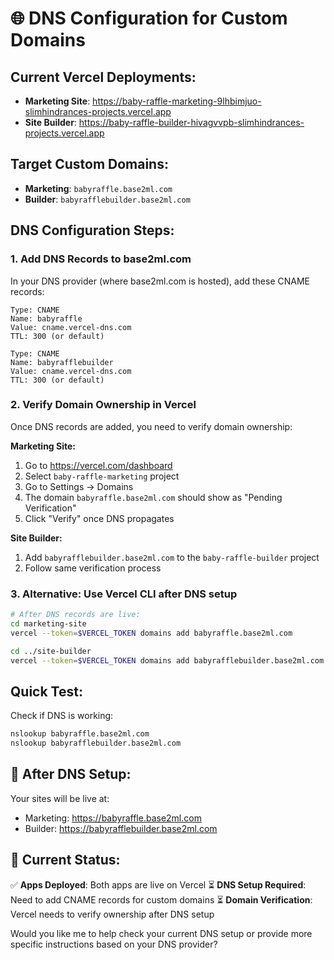 # 🌐 DNS Configuration for Custom Domains

## Current Vercel Deployments:
- **Marketing Site**: https://baby-raffle-marketing-9lhbimjuo-slimhindrances-projects.vercel.app
- **Site Builder**: https://baby-raffle-builder-hivagvvpb-slimhindrances-projects.vercel.app

## Target Custom Domains:
- **Marketing**: `babyraffle.base2ml.com`
- **Builder**: `babyrafflebuilder.base2ml.com`

## DNS Configuration Steps:

### 1. Add DNS Records to base2ml.com

In your DNS provider (where base2ml.com is hosted), add these CNAME records:

```
Type: CNAME
Name: babyraffle
Value: cname.vercel-dns.com
TTL: 300 (or default)

Type: CNAME  
Name: babyrafflebuilder
Value: cname.vercel-dns.com
TTL: 300 (or default)
```

### 2. Verify Domain Ownership in Vercel

Once DNS records are added, you need to verify domain ownership:

**Marketing Site:**
1. Go to https://vercel.com/dashboard
2. Select `baby-raffle-marketing` project
3. Go to Settings → Domains
4. The domain `babyraffle.base2ml.com` should show as "Pending Verification"
5. Click "Verify" once DNS propagates

**Site Builder:**
1. Add `babyrafflebuilder.base2ml.com` to the `baby-raffle-builder` project
2. Follow same verification process

### 3. Alternative: Use Vercel CLI after DNS setup

```bash
# After DNS records are live:
cd marketing-site
vercel --token=$VERCEL_TOKEN domains add babyraffle.base2ml.com

cd ../site-builder  
vercel --token=$VERCEL_TOKEN domains add babyrafflebuilder.base2ml.com
```

## Quick Test:

Check if DNS is working:
```bash
nslookup babyraffle.base2ml.com
nslookup babyrafflebuilder.base2ml.com
```

## 🚀 After DNS Setup:

Your sites will be live at:
- Marketing: https://babyraffle.base2ml.com
- Builder: https://babyrafflebuilder.base2ml.com

## 📝 Current Status:

✅ **Apps Deployed**: Both apps are live on Vercel
⏳ **DNS Setup Required**: Need to add CNAME records for custom domains
⏳ **Domain Verification**: Vercel needs to verify ownership after DNS setup

Would you like me to help check your current DNS setup or provide more specific instructions based on your DNS provider?